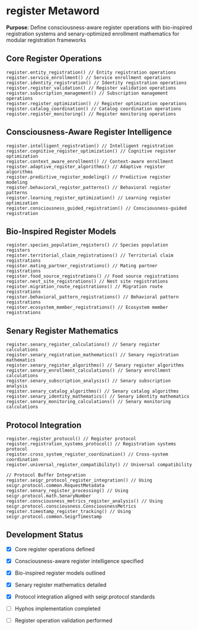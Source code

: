 # register Metaword

**Purpose**: Define consciousness-aware register operations with bio-inspired registration systems and senary-optimized enrollment mathematics for modular registration frameworks

## Core Register Operations

```hyphos
register.entity_registration() // Entity registration operations
register.service_enrollment() // Service enrollment operations
register.identity_registration() // Identity registration operations
register.register_validation() // Register validation operations
register.subscription_management() // Subscription management operations
register.register_optimization() // Register optimization operations
register.catalog_coordination() // Catalog coordination operations
register.register_monitoring() // Register monitoring operations
```

## Consciousness-Aware Register Intelligence

```hyphos
register.intelligent_registration() // Intelligent registration
register.cognitive_register_optimization() // Cognitive register optimization
register.context_aware_enrollment() // Context-aware enrollment
register.adaptive_register_algorithms() // Adaptive register algorithms
register.predictive_register_modeling() // Predictive register modeling
register.behavioral_register_patterns() // Behavioral register patterns
register.learning_register_optimization() // Learning register optimization
register.consciousness_guided_registration() // Consciousness-guided registration
```

## Bio-Inspired Register Models

```hyphos
register.species_population_registers() // Species population registers
register.territorial_claim_registrations() // Territorial claim registrations
register.mating_partner_registrations() // Mating partner registrations
register.food_source_registrations() // Food source registrations
register.nest_site_registrations() // Nest site registrations
register.migration_route_registrations() // Migration route registrations
register.behavioral_pattern_registrations() // Behavioral pattern registrations
register.ecosystem_member_registrations() // Ecosystem member registrations
```

## Senary Register Mathematics

```hyphos
register.senary_register_calculations() // Senary register calculations
register.senary_registration_mathematics() // Senary registration mathematics
register.senary_register_algorithms() // Senary register algorithms
register.senary_enrollment_calculations() // Senary enrollment calculations
register.senary_subscription_analysis() // Senary subscription analysis
register.senary_catalog_algorithms() // Senary catalog algorithms
register.senary_identity_mathematics() // Senary identity mathematics
register.senary_monitoring_calculations() // Senary monitoring calculations
```

## Protocol Integration

```hyphos
register.register_protocol() // Register protocol
register.registration_systems_protocol() // Registration systems protocol
register.cross_system_register_coordination() // Cross-system coordination
register.universal_register_compatibility() // Universal compatibility

// Protocol Buffer Integration
register.seigr_protocol_register_integration() // Using seigr.protocol.common.RequestMetadata
register.senary_register_processing() // Using seigr.protocol.math.SenaryNumber
register.consciousness_metrics_register_analysis() // Using seigr.protocol.consciousness.ConsciousnessMetrics
register.timestamp_register_tracking() // Using seigr.protocol.common.SeigrTimestamp
```

## Development Status

- [x] Core register operations defined
- [x] Consciousness-aware register intelligence specified
- [x] Bio-inspired register models outlined
- [x] Senary register mathematics detailed
- [x] Protocol integration aligned with seigr.protocol standards
- [ ] Hyphos implementation completed
- [ ] Register operation validation performed


